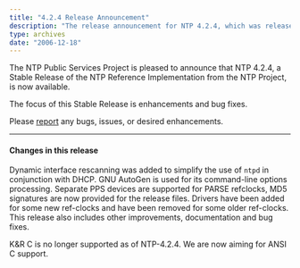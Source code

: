 ```yaml
---
title: "4.2.4 Release Announcement"
description: "The release announcement for NTP 4.2.4, which was released on December 18, 2006."
type: archives
date: "2006-12-18"
---
```


The NTP Public Services Project is pleased to announce that NTP 4.2.4, a Stable Release of the NTP Reference Implementation from the NTP Project, is now available.

The focus of this Stable Release is enhancements and bug fixes.

Please [report](https://bugs.ntp.org/) any bugs, issues, or desired enhancements.

* * *

#### Changes in this release

Dynamic interface rescanning was added to simplify the use of `ntpd` in conjunction with DHCP. GNU AutoGen is used for its command-line options
processing. Separate PPS devices are supported for PARSE refclocks, MD5 signatures are now provided for the release files. Drivers have been
added for some new ref-clocks and have been removed for some older ref-clocks. This release also includes other improvements, documentation
and bug fixes.

K&R C is no longer supported as of NTP-4.2.4. We are now aiming for ANSI C support.